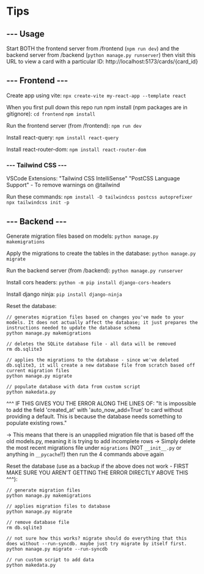 # Tips

## --- Usage

Start BOTH the frontend server from /frontend (`npm run dev`) and the backend server from /backend (`python manage.py runserver`) then visit this URL to view a card with a particular ID:
http://localhost:5173/cards/{card_id}

## --- Frontend ---

Create app using vite:
`npx create-vite my-react-app --template react`

When you first pull down this repo run npm install (npm packages are in gitignore):
`cd frontend`
`npm install`

Run the frontend server (from /frontend):
`npm run dev`

Install react-query:
`npm install react-query`

Install react-router-dom:
`npm install react-router-dom`

### --- Tailwind CSS ---

VSCode Extensions:
"Tailwind CSS IntelliSense"
"PostCSS Language Support" - To remove warnings on @tailwind

Run these commands:
`npm install -D tailwindcss postcss autoprefixer`
`npx tailwindcss init -p`

## --- Backend ---

Generate migration files based on models:
`python manage.py makemigrations`

Apply the migrations to create the tables in the database:
`python manage.py migrate`

Run the backend server (from /backend):
`python manage.py runserver`

Install cors headers:
`python -m pip install django-cors-headers`

Install django ninja:
`pip install django-ninja`

Reset the database:
```
// generates migration files based on changes you've made to your models. It does not actually affect the database; it just prepares the instructions needed to update the database schema
python manage.py makemigrations

// deletes the SQLite database file - all data will be removed
rm db.sqlite3

// applies the migrations to the database - since we've deleted db.sqlite3, it will create a new database file from scratch based off current migration files
python manage.py migrate

// populate database with data from custom script
python makedata.py
```

^^^ IF THIS GIVES YOU THE ERROR ALONG THE LINES OF: "It is impossible to add the field 'created_at' with 'auto_now_add=True' to card without providing a default. This is because the database needs something to populate existing rows."

-> This means that there is an unapplied migration file that is based off the old models.py, meaning it is trying to add incomplete rows
    -> Simply delete the most recent migrations file under `migrations` (NOT `__init__.py` or anything in `__pycache`!!) then run the 4 commands above again


Reset the database (use as a backup if the above does not work - FIRST MAKE SURE YOU AREN'T GETTING THE ERROR DIRECTLY ABOVE THIS ^^^):
```
// generate migration files
python manage.py makemigrations

// applies migration files to database
python manage.py migrate

// remove database file
rm db.sqlite3

// not sure how this works? migrate should do everything that this does without --run-syncdb. maybe just try migrate by itself first.
python manage.py migrate --run-syncdb

// run custom script to add data
python makedata.py
```
